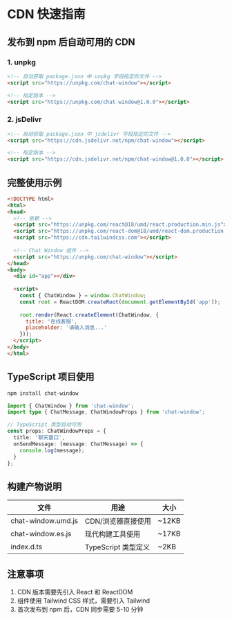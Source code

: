# CDN 快速指南

## 发布到 npm 后自动可用的 CDN

### 1. unpkg
```html
<!-- 自动获取 package.json 中 unpkg 字段指定的文件 -->
<script src="https://unpkg.com/chat-window"></script>

<!-- 指定版本 -->
<script src="https://unpkg.com/chat-window@1.0.0"></script>
```

### 2. jsDelivr
```html
<!-- 自动获取 package.json 中 jsdelivr 字段指定的文件 -->
<script src="https://cdn.jsdelivr.net/npm/chat-window"></script>

<!-- 指定版本 -->
<script src="https://cdn.jsdelivr.net/npm/chat-window@1.0.0"></script>
```

## 完整使用示例

```html
<!DOCTYPE html>
<html>
<head>
  <!-- 依赖 -->
  <script src="https://unpkg.com/react@18/umd/react.production.min.js"></script>
  <script src="https://unpkg.com/react-dom@18/umd/react-dom.production.min.js"></script>
  <script src="https://cdn.tailwindcss.com"></script>
  
  <!-- Chat Window 组件 -->
  <script src="https://unpkg.com/chat-window"></script>
</head>
<body>
  <div id="app"></div>
  
  <script>
    const { ChatWindow } = window.ChatWindow;
    const root = ReactDOM.createRoot(document.getElementById('app'));
    
    root.render(React.createElement(ChatWindow, {
      title: '在线客服',
      placeholder: '请输入消息...'
    }));
  </script>
</body>
</html>
```

## TypeScript 项目使用

```bash
npm install chat-window
```

```typescript
import { ChatWindow } from 'chat-window';
import type { ChatMessage, ChatWindowProps } from 'chat-window';

// TypeScript 类型自动可用
const props: ChatWindowProps = {
  title: '聊天窗口',
  onSendMessage: (message: ChatMessage) => {
    console.log(message);
  }
};
```

## 构建产物说明

| 文件 | 用途 | 大小 |
|------|------|------|
| chat-window.umd.js | CDN/浏览器直接使用 | ~12KB |
| chat-window.es.js | 现代构建工具使用 | ~17KB |
| index.d.ts | TypeScript 类型定义 | ~2KB |

## 注意事项

1. CDN 版本需要先引入 React 和 ReactDOM
2. 组件使用 Tailwind CSS 样式，需要引入 Tailwind
3. 首次发布到 npm 后，CDN 同步需要 5-10 分钟